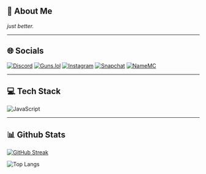 ## 🎤 About Me

*just better.*

---

## 🌐 Socials

[![Discord](https://img.shields.io/badge/Discord-5865F2?style=for-the-badge&logo=discord&logoColor=white)](https://discord.gg/DHwJuatbjg)
[![Guns.lol](https://img.shields.io/badge/Guns.lol-000000?style=for-the-badge&logo=target&logoColor=white)](https://guns.lol/klxque)
[![Instagram](https://img.shields.io/badge/Instagram-E4405F?style=for-the-badge&logo=instagram&logoColor=white)](https://instagram.com/klxque)
[![Snapchat](https://img.shields.io/badge/Snapchat-FFFC00?style=for-the-badge&logo=snapchat&logoColor=black)](https://snapchat.com/add/klxque)
[![NameMC](https://img.shields.io/badge/NameMC-0D0D0D?style=for-the-badge&logo=minecraft&logoColor=white)](https://namemc.com/profile/klxque1.1)

---

## 💻 Tech Stack

![JavaScript](https://img.shields.io/badge/JavaScript-F7DF1E?style=for-the-badge&logo=javascript&logoColor=black)

---

## 📊 Github Stats

[![GitHub Streak](https://streak-stats.demolab.com?user=klxque&theme=dark&hide_border=true&date_format=j%20M%5B%20Y%5D)](https://git.io/streak-stats)

![Top Langs](https://github-readme-stats.vercel.app/api/top-langs/?username=klxque&layout=compact&theme=radical&hide_border=true)
